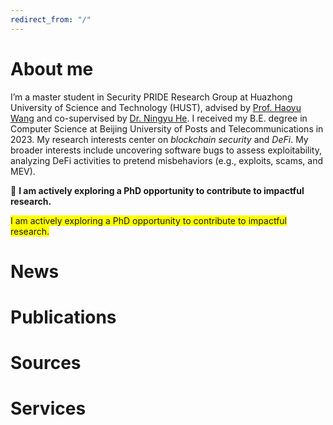 ```yaml
---
redirect_from: "/"
---
```


# About me
I’m a master student in Security PRIDE Research Group at Huazhong University of Science and Technology (HUST), advised by [Prof. Haoyu Wang](https://howiepku.github.io/index.html) and co-supervised by [Dr. Ningyu He](https://ningyu-he.notion.site/Ningyu-s-Homepage-74990eabecda4c5b9cd0e90762ebc7a9). I received my B.E. degree in Computer Science at Beijing University of Posts and Telecommunications in 2023. 
My research interests center on *blockchain security* and *DeFi*. My broader interests include uncovering software bugs to assess exploitability, analyzing DeFi activities to pretend misbehaviors (e.g., exploits, scams, and MEV).

:rocket: **I am actively exploring a PhD opportunity to contribute to impactful research.**

<span style="background-color: yellow;">I am actively exploring a PhD opportunity to contribute to impactful research.</span>

# News

# Publications


# Sources

# Services

# 